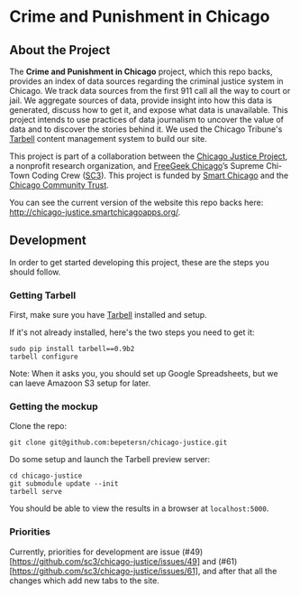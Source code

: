 Crime and Punishment in Chicago
===============

## About the Project

The <b>Crime and Punishment in Chicago</b> project, which this repo backs, provides an index of data sources regarding the criminal justice system in Chicago. We track data sources from the first 911 call all the way to court or jail. We aggregate sources of data, provide insight into how this data is generated, discuss how to get it, and expose what data is unavailable. This project intends to use practices of data journalism to uncover the value of data and to discover the stories behind it. We used the Chicago Tribune's <a href="http://tarbell.tribapps.com/">Tarbell</a> content management system to build our site.
 
This project is part of a collaboration between the <a href="http://chicagojustice.org/">Chicago Justice Project</a>, a nonprofit research organization, and <a href="freegeekchicago.org">FreeGeek Chicago</a>’s Supreme Chi-Town Coding Crew (<a href="https://github.com/sc3/sc3">SC3</a>). This project is funded by <a href="http://www.smartchicagocollaborative.org/">Smart Chicago</a> and the <a href="http://www.cct.org/">Chicago Community Trust</a>.

You can see the current version of the website this repo backs here: http://chicago-justice.smartchicagoapps.org/.




## Development

In order to get started developing this project, these are the steps you should follow.

### Getting Tarbell
First, make sure you have [Tarbell](http://tarbell.tribapps.com/) installed and setup. 

If it's not already installed, here's the two steps you need to get it:  

    sudo pip install tarbell==0.9b2  
    tarbell configure  

Note: When it asks you, you should set up Google Spreadsheets, but we can laeve Amazoon S3 setup for later.

### Getting the mockup

Clone the repo:  

    git clone git@github.com:bepetersn/chicago-justice.git

Do some setup and launch the Tarbell preview server:  

    cd chicago-justice  
    git submodule update --init  
    tarbell serve  

You should be able to view the results in a browser at `localhost:5000`.


### Priorities

Currently, priorities for development are issue (#49)[https://github.com/sc3/chicago-justice/issues/49] and (#61)[https://github.com/sc3/chicago-justice/issues/61], and after that all the changes which add new tabs to the site.
